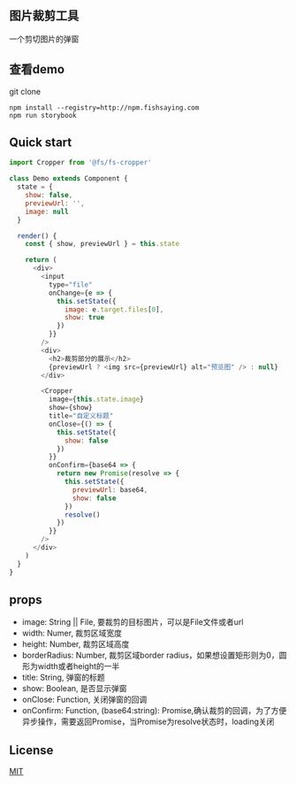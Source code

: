 ## 图片裁剪工具
一个剪切图片的弹窗
## 查看demo
git clone
```
npm install --registry=http://npm.fishsaying.com
npm run storybook
```

## Quick start

```javascript
import Cropper from '@fs/fs-cropper'

class Demo extends Component {
  state = {
    show: false,
    previewUrl: '',
    image: null
  }

  render() {
    const { show, previewUrl } = this.state

    return (
      <div>
        <input
          type="file"
          onChange={e => {
            this.setState({
              image: e.target.files[0],
              show: true
            })
          }}
        />
        <div>
          <h2>裁剪部分的展示</h2>
          {previewUrl ? <img src={previewUrl} alt="预览图" /> : null}
        </div>

        <Cropper
          image={this.state.image}
          show={show}
          title="自定义标题"
          onClose={() => {
            this.setState({
              show: false
            })
          }}
          onConfirm={base64 => {
            return new Promise(resolve => {
              this.setState({
                previewUrl: base64,
                show: false
              })
              resolve()
            })
          }}
        />
      </div>
    )
  }
}
```

## props
* image: String || File, 要裁剪的目标图片，可以是File文件或者url
* width: Numer, 裁剪区域宽度
* height: Number, 裁剪区域高度
* borderRadius: Number, 裁剪区域border radius，如果想设置矩形则为0，圆形为width或者height的一半
* title: String, 弹窗的标题
* show: Boolean, 是否显示弹窗
* onClose: Function, 关闭弹窗的回调
* onConfirm: Function, (base64:string): Promise,确认裁剪的回调，为了方便异步操作，需要返回Promise，当Promise为resolve状态时，loading关闭

## License
[MIT](./LICENSE)